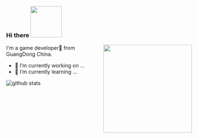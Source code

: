 ### Hi there <img src="https://media.giphy.com/media/W4d3q2fZW71ncaS2nB/giphy.gif" width="85"></h2>


<img align='right' src='https://media.giphy.com/media/oSY8SpkabtbWcfWEza/giphy.gif' width='240'>

I'm a game developer🎯 from GuangDong China.
- 🔭 I’m currently working on ...
- 🌱 I’m currently learning ...

![github stats](https://github-readme-stats.vercel.app/api?username=ChenHan0&show_icons=true)
